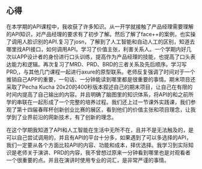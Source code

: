 ## 心得
在本学期的API课程中，我收获了许多知识。从一开学就接触了产品经理需要理解的API知识，对产品经理的要求有了初步了解。然后了解了face++的案例，也实操了调用人脸识别的API.复习了josn，了解到了人工智能和自动人工的区别，知道去哪里找API接口，如何调用API。学习了价值主张，利害关系人。一个学期内好几次以APP设计者的身份进行口头训练，提高作为产品经理的技能，也提高了口头表达能力和逻辑。再次复习了MRD、PRD、BRD的三者关系及先后顺序。学习写PRD,，与其他几门课程一起进行axure的原型联系。老师反复强调了时间对于一个推销自己APP的重要，一句话、一分钟能读到哪里都是很重要的事情。期末项目还采取了Pecha Kucha 20x20的400秒版本叙述自己的期末项目，让自己在有限的时间内提高了自己输出的内容。并且明确了脑图里的知识体系，将API的和之前所学的串联在一起形成了一个完整的培养过程。我们还上过一节课外实践课，我们参观了第十四届春晖杯创新创业比赛的展区，看到他们的价值主张和项目理念，让我学到了业界前沿的网新技术，有了创新的理念。
<br>

在这个学期我知道了API和人工智能在生活中无所不在，且并不是无法触及的，是可以自己尝试调用的，并且有API的平台十分多，如果遇到了可以多选择的API，我们一定要从各个方面比较API的内容、功能和成本，择优选择。我学习到实际知识是老师关于演讲、PRD的内容，我不曾想过原来一分钟看到哪里也是对观看者一个很重要的点。并且在演讲时使用专业的词汇，是非常严谨的事情。

